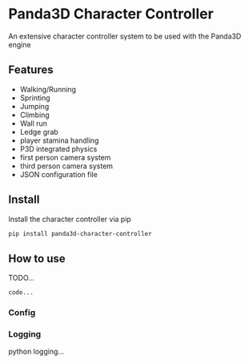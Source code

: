# Panda3D Character Controller
An extensive character controller system to be used with the Panda3D engine

## Features
- Walking/Running
- Sprinting
- Jumping
- Climbing
- Wall run
- Ledge grab
- player stamina handling
- P3D integrated physics
- first person camera system
- third person camera system
- JSON configuration file


## Install
Install the character controller via pip

```bash
pip install panda3d-character-controller
```

## How to use
TODO...
```python3
code...
```

### Config

### Logging
python logging...
